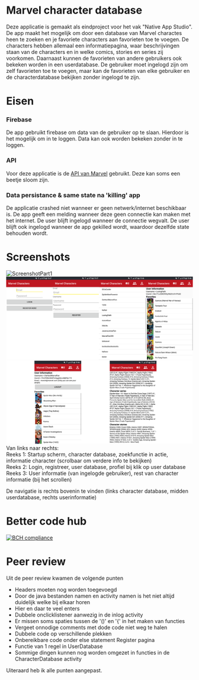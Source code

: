 # Marvel character database

Deze applicatie is gemaakt als eindproject voor het vak "Native App Studio". De app maakt het mogelijk om door een database van Marvel charactes heen te zoeken en je favoriete characters aan favorieten toe te voegen. De characters hebben allemaal een informatiepagina, waar beschrijvingen staan van de characters en in welke comics, stories en series zij voorkomen. Daarnaast kunnen de favorieten van andere gebruikers ook bekeken worden in een userdatabase.
De gebruiker moet ingelogd zijn om zelf favorieten toe te voegen, maar kan de favorieten van elke gebruiker en de characterdatabase bekijken zonder ingelogd te zijn.

# Eisen
### Firebase
De app gebruikt firebase om data van de gebruiker op te slaan. Hierdoor is het mogelijk om in te loggen. Data kan ook worden bekeken zonder in te loggen.
### API
Voor deze applicatie is de [API van Marvel](https://developer.marvel.com/) gebruikt. Deze kan soms een beetje sloom zijn.
### Data persistance & same state na 'killing' app
De applicatie crashed niet wanneer er geen netwerk/internet beschikbaar is. De app geeft een melding wanneer deze geen connectie kan maken met het internet. De user blijft ingelogd wanneer de connectie wegvalt. De user blijft ook ingelogd wanneer de app gekilled wordt, waardoor dezelfde state behouden wordt.

# Screenshots
![ScreenshotPart1](/doc/ScreensPart1.png)
![ScreenshotPart2](/doc/ScreensPart2.png)
![ScreenshotPart2](/doc/ScreensPart3.png)
Van links naar rechts:  
Reeks 1: Startup scherm, character database, zoekfunctie in actie, informatie character (scrolbaar om verdere info te bekijken)  
Reeks 2: Login, registreer, user database, profiel bij klik op user database  
Reeks 3: User informatie (van ingelogde gebruiker), rest van character informatie (bij het scrollen)  

De navigatie is rechts bovenin te vinden (links character database, midden userdatabase, rechts userinformatie)

# Better code hub
[![BCH compliance](https://bettercodehub.com/edge/badge/10983430/maritbeerepoot-pset6?branch=master)](https://bettercodehub.com/)

# Peer review
Uit de peer review kwamen de volgende punten
* Headers moeten nog worden toegevoegd
* Door de java bestanden namen en activity namen is het niet altijd duidelijk welke bij elkaar horen
* Hier en daar te veel enters
* Dubbele onclicklistener aanwezig in de inlog activity
* Er missen soms spaties tussen de '()' en '{' in het maken van functies
* Vergeet onnodige comments met dode code niet weg te halen
* Dubbele code op verschillende plekken
* Onbereikbare code onder else statement Register pagina
* Functie van 1 regel in UserDatabase
* Sommige dingen kunnen nog worden omgezet in functies in de CharacterDatabase activity

  
Uiteraard heb ik alle punten aangepast.





